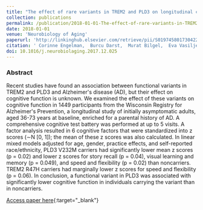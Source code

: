 ```yaml
---
title: "The effect of rare variants in TREM2 and PLD3 on longitudinal cognitive function in the Wisconsin Registry for Alzheimer&apos;s Prevention"
collection: publications
permalink: /publication/2018-01-01-The-effect-of-rare-variants-in-TREM2-and-PLD3-on-longitudinal-cognitive-function-in-the-Wisconsin-Registry-for-Alzheimers-Prevention
date: 2018-01-01
venue: 'Neurobiology of Aging'
paperurl: 'http://linkinghub.elsevier.com/retrieve/pii/S0197458017304220'
citation: ' Corinne Engelman,  Burcu Darst,  Murat Bilgel,  Eva Vasiljevic,  Rebecca Koscik,  Bruno Jedynak,  Sterling Johnson, &quot;The effect of rare variants in TREM2 and PLD3 on longitudinal cognitive function in the Wisconsin Registry for Alzheimer&amp;apos;s Prevention.&quot; Neurobiology of Aging, 2018.'
doi: 10.1016/j.neurobiolaging.2017.12.025
---
```


### Abstract

Recent studies have found an association between functional variants in TREM2 and PLD3 and Alzheimer's disease (AD), but their effect on cognitive function is unknown. We examined the effect of these variants on cognitive function in 1449 participants from the Wisconsin Registry for Alzheimer's Prevention, a longitudinal study of initially asymptomatic adults, aged 36-73 years at baseline, enriched for a parental history of AD. A comprehensive cognitive test battery was performed at up to 5 visits. A factor analysis resulted in 6 cognitive factors that were standardized into z scores (∼N [0, 1]); the mean of these z scores was also calculated. In linear mixed models adjusted for age, gender, practice effects, and self-reported race/ethnicity, PLD3 V232M carriers had significantly lower mean z scores (p = 0.02) and lower z scores for story recall (p = 0.04), visual learning and memory (p = 0.049), and speed and flexibility (p = 0.02) than noncarriers. TREM2 R47H carriers had marginally lower z scores for speed and flexibility (p = 0.06). In conclusion, a functional variant in PLD3 was associated with significantly lower cognitive function in individuals carrying the variant than in noncarriers.

[Access paper here](http://linkinghub.elsevier.com/retrieve/pii/S0197458017304220){:target="_blank"}
